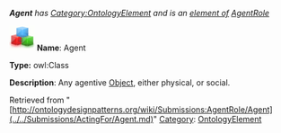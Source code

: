 ___Agent__ has [Category:OntologyElement](../../Category/OntologyElement.md "Category:OntologyElement") and is an [element of](../../Property/ElementOf.md "Property:ElementOf") [AgentRole](../../Submissions/AgentRole.md "Submissions:AgentRole")_


  




[![Class](../../images/thumb/2/27/Class.gif/45px-Class.gif)](../../Image/Class.gif.md "Class")
__Name__: Agent 


__Type:__ owl:Class 


__Description__: Any agentive  [Object](../../Submissions/Objectrole/Object.md "Submissions:Objectrole/Object"), either physical, or social. 





Retrieved from "[http://ontologydesignpatterns.org/wiki/Submissions:AgentRole/Agent](../../Submissions/ActingFor/Agent.md)"
 [Category](http://ontologydesignpatterns.org/wiki/Special:Categories "Special:Categories"): [OntologyElement](../../Category/OntologyElement.md "Category:OntologyElement")